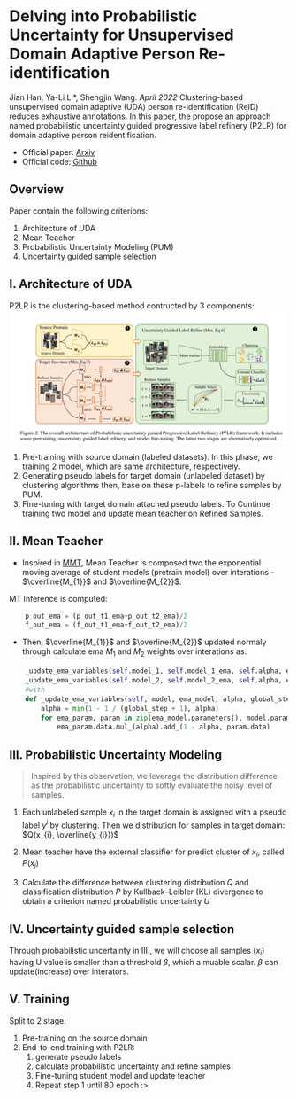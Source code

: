 # Delving into Probabilistic Uncertainty for Unsupervised Domain Adaptive Person Re-identification
Jian Han, Ya-Li Li*, Shengjin Wang. _April 2022_
Clustering-based unsupervised domain adaptive (UDA) person re-identification (ReID) reduces exhaustive annotations. In this paper, the propose an approach named probabilistic uncertainty guided progressive label refinery (P2LR) for domain adaptive person reidentification.

* Official paper: [Arxiv](https://arxiv.org/pdf/2112.14025.pdf)
* Official code: [Github](https://github.com/JeyesHan/P2LR)

## Overview
Paper contain the following criterions:
1. Architecture of UDA
2. Mean Teacher
3. Probabilistic Uncertainty Modeling (PUM)
4. Uncertainty guided sample selection

## I. Architecture of UDA
P2LR is the clustering-based method contructed by 3 components: 
![image](../images/P2LR/overall%20architecture.png)

1. Pre-training with source domain (labeled datasets). In this phase, we training 2 model, which are same architecture, respectively.
2. Generating pseudo labels for target domain (unlabeled dataset) by clustering algorithms then, base on these p-labels to refine samples by PUM.
3. Fine-tuning with target domain attached pseudo labels. To Continue training two model and update mean teacher on Refined Samples.

## II. Mean Teacher
*  Inspired in [MMT](https://github.com/yxgeee/MMT), Mean Teacher is composed two the exponential moving average of student models (pretrain model) over interations - $\overline{M_{1}}$ and $\overline{M_{2}}$.

MT Inference is computed: 
```python
    p_out_ema = (p_out_t1_ema+p_out_t2_ema)/2
    f_out_ema = (f_out_t1_ema+f_out_t2_ema)/2
```
*  Then, $\overline{M_{1}}$ and $\overline{M_{2}}$ updated normaly through calculate ema $M_{1}$ and $M_{2}$ weights over interations as:    
```python
    _update_ema_variables(self.model_1, self.model_1_ema, self.alpha, epoch*len(data_loader_target)+i)
    _update_ema_variables(self.model_2, self.model_2_ema, self.alpha, epoch*len(data_loader_target)+i)
    #with
    def _update_ema_variables(self, model, ema_model, alpha, global_step):
        alpha = min(1 - 1 / (global_step + 1), alpha)
        for ema_param, param in zip(ema_model.parameters(), model.parameters()):
            ema_param.data.mul_(alpha).add_(1 - alpha, param.data)
```

  
## III. Probabilistic Uncertainty Modeling
> Inspired by this observation, we leverage the distribution difference as the probabilistic uncertainty to softly evaluate the noisy level of samples.

1. Each unlabeled sample $x_{i}$ in the target domain is assigned with a pseudo label $y^i$ by clustering. Then we distribution for samples in target domain: 
   $Q(x_{i}, \overline{y_{i}})$ 

2. Mean teacher have the external classifier for predict cluster of $x_{i}$, called $P(x_{i})$
3. Calculate the difference between clustering distribution $Q$ and classification distribution $P$ by Kullback–Leibler (KL) divergence to obtain  a criterion named probabilistic uncertainty $U$   

## IV. Uncertainty guided sample selection

Through probabilistic uncertainty in III., we will choose all samples ($x_{i}$) having U value is smaller than a threshold ${\beta}$, which a muable scalar. ${\beta}$ can update(increase) over interators.

## V. Training
Split to 2 stage: 

1. Pre-training on the source domain
2. End-to-end training with P2LR: 
   1.  generate pseudo labels
   2.  calculate probabilistic uncertainty and refine samples
   3.  Fine-tuning student model and update teacher
   4.  Repeat step 1 until 80 epoch :> 

